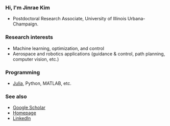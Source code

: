 ### Hi, I'm Jinrae Kim
- Postdoctoral Research Associate, University of Illinois Urbana-Champaign.

### Research interests
- Machine learning, optimization, and control
- Aerospace and robotics applications (guidance & control, path planning, computer vision, etc.)

### Programming
- [Julia](https://discourse.julialang.org/u/iHany/summary), Python, MATLAB, etc.

### See also
- [Google Scholar](https://scholar.google.com/citations?user=K7wrYmoAAAAJ&hl=en)
- [Homepage](https://jinrae.notion.site)
- [LinkedIn](https://www.linkedin.com/in/jinrae-kim-1b1900195/)
